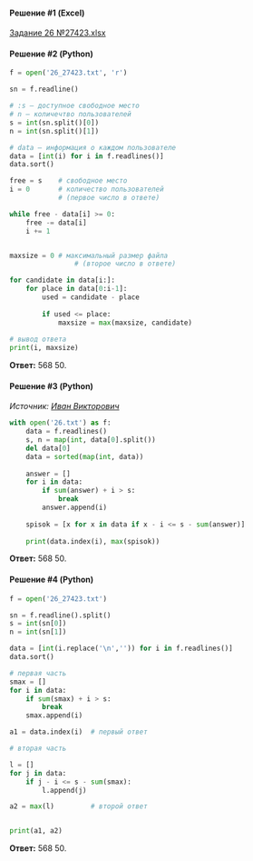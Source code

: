 #### Решение #1 (Excel)
[Задание 26 №27423.xlsx](https://github.com/Thundiverter/infege2022/files/7784959/26.27423.xlsx)

#### Решение #2 (Python)
```python
f = open('26_27423.txt', 'r')

sn = f.readline()

# :s — доступное свободное место
# n — количечтво пользователей
s = int(sn.split()[0])
n = int(sn.split()[1])

# data — информация о каждом пользователе
data = [int(i) for i in f.readlines()]
data.sort()

free = s	# свободное место
i = 0		# количество пользователей
			# (первое число в ответе)

while free - data[i] >= 0:
	free -= data[i]
	i += 1


maxsize = 0	# максимальный размер файла
				# (второе число в ответе)

for candidate in data[i:]:
	for place in data[0:i-1]:
		used = candidate - place
		
		if used <= place:
			maxsize = max(maxsize, candidate)
			
# вывод ответа
print(i, maxsize)
```
**Ответ:** 568 50.

#### Решение #3 (Python)
*Источник: [Иван Викторович](https://youtu.be/dMDGFIn2z0s)*

```python
with open('26.txt') as f:
	data = f.readlines()
	s, n = map(int, data[0].split())
	del data[0]
	data = sorted(map(int, data))
	
	answer = []
	for i in data:
		if sum(answer) + i > s:
			break
		answer.append(i)
	
	spisok = [x for x in data if x - i <= s - sum(answer)]
	
	print(data.index(i), max(spisok))
```
**Ответ:** 568 50.


#### Решение #4 (Python)
```python
f = open('26_27423.txt')

sn = f.readline().split()
s = int(sn[0])
n = int(sn[1])

data = [int(i.replace('\n','')) for i in f.readlines()]
data.sort()

# первая часть
smax = []
for i in data:
	if sum(smax) + i > s:
		break
	smax.append(i)

a1 = data.index(i)	# первый ответ

# вторая часть

l = []
for j in data:
	if j - i <= s - sum(smax):
		l.append(j)

a2 = max(l)			# второй ответ


print(a1, a2)
```
**Ответ:** 568 50.
